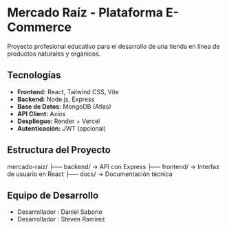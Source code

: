 # Mercado Raíz - Plataforma E-Commerce

Proyecto profesional educativo para el desarrollo de una tienda en línea de productos naturales y orgánicos.

## Tecnologías

- **Frontend:** React, Tailwind CSS, Vite
- **Backend:** Node.js, Express
- **Base de Datos:** MongoDB (Atlas)
- **API Client:** Axios
- **Despliegue:** Render + Vercel
- **Autenticación:** JWT (opcional)

## Estructura del Proyecto

mercado-raiz/
├── backend/ → API con Express
├── frontend/ → Interfaz de usuario en React
├── docs/ → Documentación técnica


## Equipo de Desarrollo

- Desarrollador : Daniel Saborio
- Desarrollador : Steven Ramirez

